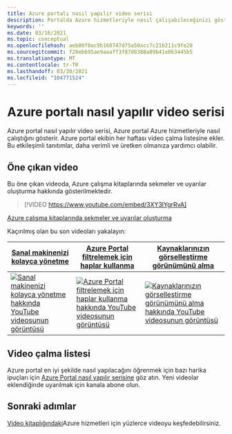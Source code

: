 ```yaml
---
title: Azure portalı nasıl yapılır video serisi
description: Portalda Azure hizmetleriyle nasıl çalışabileceğinizi gösteren video tanıtımları bulabilirsiniz. En son nasıl yapılır videolarına doğrudan görüntüleyin ve bağlantı yapın.
keywords: ''
ms.date: 03/16/2021
ms.topic: conceptual
ms.openlocfilehash: aeb80f0ac9b160747d75a50acc7c21b211c9fe28
ms.sourcegitcommit: f28ebb95ae9aaaff3f87d8388a09b41e0b3445b5
ms.translationtype: MT
ms.contentlocale: tr-TR
ms.lasthandoff: 03/30/2021
ms.locfileid: "104771524"
---
```

# <a name="azure-portal-how-to-video-series"></a>Azure portalı nasıl yapılır video serisi

Azure portal nasıl yapılır video serisi, Azure portal Azure hizmetleriyle nasıl çalıştığını gösterir. Azure portal ekibin her haftası video çalma listesine ekler. Bu etkileşimli tanıtımlar, daha verimli ve üretken olmanıza yardımcı olabilir.

## <a name="featured-video"></a>Öne çıkan video

Bu öne çıkan videoda, Azure çalışma kitaplarında sekmeler ve uyarılar oluşturma hakkında gösterilmektedir.

> [!VIDEO https://www.youtube.com/embed/3XY3lYgrRvA]

[Azure çalışma kitaplarında sekmeler ve uyarılar oluşturma](https://www.youtube.com/watch?v=3XY3lYgrRvA)

Kaçırılmış olan bu son videoları yakalayın:

| [Sanal makinenizi kolayca yönetme](https://www.youtube.com/watch?v=vQClJHt2ulQ) | [Azure Portal filtrelemek için haplar kullanma](https://www.youtube.com/watch?v=XyKh_3NxUlM)  | [Kaynaklarınızın görselleştirme görünümünü alma](https://www.youtube.com/watch?v=wudqkkJd5E4) |
| ------| ------ | ------ |
| [![Sanal makinenizi kolayca yönetme hakkında YouTube videosunun görüntüsü](https://i.ytimg.com/vi/vQClJHt2ulQ/hqdefault.jpg)](http://www.youtube.com/watch?v=vQClJHt2ulQ) | [![Azure Portal filtrelemek için haplar kullanma hakkında YouTube videosunun görüntüsü](https://i.ytimg.com/vi/XyKh_3NxUlM/hqdefault.jpg)](https://www.youtube.com/watch?v=XyKh_3NxUlM) | [![Kaynaklarınızın görselleştirme görünümünü alma hakkında YouTube videosunun görüntüsü](https://i.ytimg.com/vi/wudqkkJd5E4/hqdefault.jpg)](http://www.youtube.com/watch?v=wudqkkJd5E4) |

## <a name="video-playlist"></a>Video çalma listesi

Azure portal en iyi şekilde nasıl yapılacağını öğrenmek için bazı harika ipuçları için [Azure Portal nasıl yapılır serisine](https://www.youtube.com/playlist?list=PLLasX02E8BPBKgXP4oflOL29TtqTzwhxR) göz atın. Yeni videolar eklendiğinde uyarılmak için kanala abone olun.

## <a name="next-steps"></a>Sonraki adımlar

[Video kitaplığındaki](https://azure.microsoft.com/resources/videos/index/?tag=microsoft-azure-portal)Azure hizmetleri için yüzlerce videoyu keşfedebilirsiniz.
